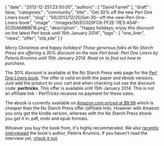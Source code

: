 {
   "date" : "2013-12-25T23:50:00",
   "authors" : [
      "David Farrell"
   ],
   "draft" : false,
   "categories" : "community",
   "title" : "Get 30% off the new Perl One Liners book",
   "slug" : "56/2013/12/25/Get-30--off-the-new-Perl-One-Liners-book",
   "image" : "/images/56/EC020FC6-FF2E-11E3-A54F-5C05A68B9E16.png",
   "description" : "Happy holidays; enjoy this discount on the latest Perl book until 15th January 2014",
   "tags" : [
      "one_liner",
      "news",
      "offer",
      "old_site"
   ]
}


*Merry Christmas and happy holidays! Those generous folks at No Starch Press are offering a 30% discount on the new Perl book: Perl One Liners by Peteris Krumins until 15th January 2014. Read on to find out how to purchase.*

The 30% discount is available at the No Starch Press web page for the [Perl One Liners book](http://www.nostarch.com/perloneliners). The offer is valid on both the paper and ebook versions. Just add the product to your cart and when checking out use the discount code: **perltricks**. This offer is available until 15th January 2014. This is not an affiliate link - PerlTricks receives no payment for these sales.

The ebook is currently available on [Amazon.com priced at $9.99](http://www.amazon.com/gp/product/B00GS9BZLU/ref=as_li_qf_sp_asin_tl?ie=UTF8&camp=1789&creative=9325&creativeASIN=B00GS9BZLU&linkCode=as2&tag=perltrickscom-20) which is cheaper than the No Starch Press offer (affiliate link). However with Amazon you only get the kindle version, whereas with the No Starch Press ebook you get it in: pdf, mobi and epub formats.

Whoever you buy the book from, it's highly recommended. We also [recently interviewed](http://perltricks.com/article/54/2013/12/18/An-interview-with-Peteris-Krumins) the book's author, Peteris Krumins. If you haven't read the interview yet, [check it out](http://perltricks.com/article/54/2013/12/18/An-interview-with-Peteris-Krumins).
